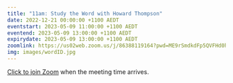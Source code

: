 ```yaml
---
title: "11am: Study the Word with Howard Thompson"
date: 2022-12-21 00:00:00 +1100 AEDT
eventstart: 2023-05-09 11:00:00 +1100 AEDT
eventend: 2023-05-09 13:00:00 +1100 AEDT
expirydate: 2023-05-09 13:00:00 +1100 AEDT
zoomlink: https://us02web.zoom.us/j/86388119164?pwd=ME9rSmdkdFp5QVFHd0hIbDZmNXhRQT09
img: images/wordID.jpg
---
```


[Click to join Zoom](https://us02web.zoom.us/j/86388119164?pwd=ME9rSmdkdFp5QVFHd0hIbDZmNXhRQT09) when the meeting time arrives.